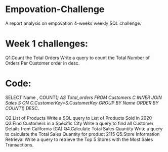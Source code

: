 # Empovation-Challenge
A report analysis on empovation 4-weeks weekly SQL challenge.
# Week 1 challenges:
Q1.Count the Total Orders
Write a query to count the Total Number of Orders Per Customer order in desc.

# Code:
SELECT Name , COUNT(*) AS Total_orders
FROM Customers C
INNER JOIN Sales S
ON C.CustomerKey=S.CustomerKey
GROUP BY Name
ORDER BY COUNT(*) DESC.

Q2.List of Products
Write a SQL query to List of Products Sold in 2020
Q3.Find Customers in a Specific City
Write a query to find all Customer Details from California (CA)
Q4.Calculate Total Sales Quantity
Write a query to calculate the Total Sales Quantity for product 2115
Q5.Store Information Retrieval
Write a query to retrieve the Top 5 Stores with the Most Sales Transactions.

